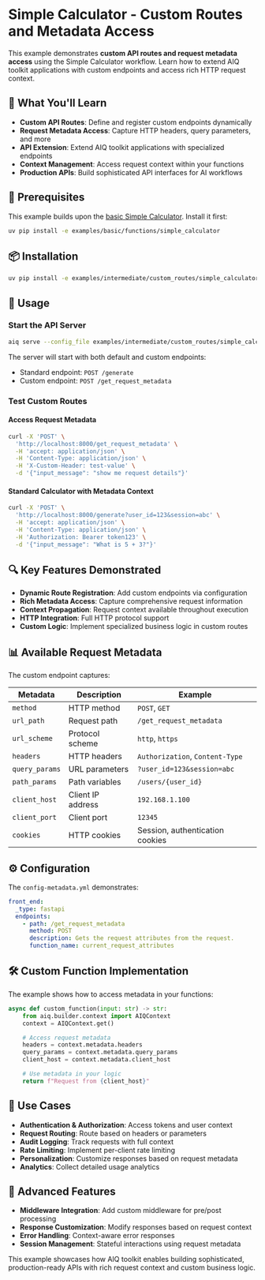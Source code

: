 <!--
SPDX-FileCopyrightText: Copyright (c) 2025, NVIDIA CORPORATION & AFFILIATES. All rights reserved.
SPDX-License-Identifier: Apache-2.0

Licensed under the Apache License, Version 2.0 (the "License");
you may not use this file except in compliance with the License.
You may obtain a copy of the License at

http://www.apache.org/licenses/LICENSE-2.0

Unless required by applicable law or agreed to in writing, software
distributed under the License is distributed on an "AS IS" BASIS,
WITHOUT WARRANTIES OR CONDITIONS OF ANY KIND, either express or implied.
See the License for the specific language governing permissions and
limitations under the License.
-->

# Simple Calculator - Custom Routes and Metadata Access

This example demonstrates **custom API routes and request metadata access** using the Simple Calculator workflow. Learn how to extend AIQ toolkit applications with custom endpoints and access rich HTTP request context.

## 🎯 What You'll Learn

- **Custom API Routes**: Define and register custom endpoints dynamically
- **Request Metadata Access**: Capture HTTP headers, query parameters, and more
- **API Extension**: Extend AIQ toolkit applications with specialized endpoints
- **Context Management**: Access request context within your functions
- **Production APIs**: Build sophisticated API interfaces for AI workflows

## 🔗 Prerequisites

This example builds upon the [basic Simple Calculator](../../../basic/functions/simple_calculator/). Install it first:

```bash
uv pip install -e examples/basic/functions/simple_calculator
```

## 📦 Installation

```bash
uv pip install -e examples/intermediate/custom_routes/simple_calculator
```

## 🚀 Usage

### Start the API Server

```bash
aiq serve --config_file examples/intermediate/custom_routes/simple_calculator/configs/config-metadata.yml
```

The server will start with both default and custom endpoints:
- Standard endpoint: `POST /generate`
- Custom endpoint: `POST /get_request_metadata`

### Test Custom Routes

#### Access Request Metadata
```bash
curl -X 'POST' \
  'http://localhost:8000/get_request_metadata' \
  -H 'accept: application/json' \
  -H 'Content-Type: application/json' \
  -H 'X-Custom-Header: test-value' \
  -d '{"input_message": "show me request details"}'
```

#### Standard Calculator with Metadata Context
```bash
curl -X 'POST' \
  'http://localhost:8000/generate?user_id=123&session=abc' \
  -H 'accept: application/json' \
  -H 'Content-Type: application/json' \
  -H 'Authorization: Bearer token123' \
  -d '{"input_message": "What is 5 + 3?"}'
```

## 🔍 Key Features Demonstrated

- **Dynamic Route Registration**: Add custom endpoints via configuration
- **Rich Metadata Access**: Capture comprehensive request information
- **Context Propagation**: Request context available throughout execution
- **HTTP Integration**: Full HTTP protocol support
- **Custom Logic**: Implement specialized business logic in custom routes

## 📊 Available Request Metadata

The custom endpoint captures:

| Metadata | Description | Example |
|----------|-------------|---------|
| `method` | HTTP method | `POST`, `GET` |
| `url_path` | Request path | `/get_request_metadata` |
| `url_scheme` | Protocol scheme | `http`, `https` |
| `headers` | HTTP headers | `Authorization`, `Content-Type` |
| `query_params` | URL parameters | `?user_id=123&session=abc` |
| `path_params` | Path variables | `/users/{user_id}` |
| `client_host` | Client IP address | `192.168.1.100` |
| `client_port` | Client port | `12345` |
| `cookies` | HTTP cookies | Session, authentication cookies |

## ⚙️ Configuration

The `config-metadata.yml` demonstrates:

```yaml
front_end:
  _type: fastapi
  endpoints:
    - path: /get_request_metadata
      method: POST
      description: Gets the request attributes from the request.
      function_name: current_request_attributes
```

## 🛠️ Custom Function Implementation

The example shows how to access metadata in your functions:

```python
async def custom_function(input: str) -> str:
    from aiq.builder.context import AIQContext
    context = AIQContext.get()

    # Access request metadata
    headers = context.metadata.headers
    query_params = context.metadata.query_params
    client_host = context.metadata.client_host

    # Use metadata in your logic
    return f"Request from {client_host}"
```

## 🌟 Use Cases

- **Authentication & Authorization**: Access tokens and user context
- **Request Routing**: Route based on headers or parameters
- **Audit Logging**: Track requests with full context
- **Rate Limiting**: Implement per-client rate limiting
- **Personalization**: Customize responses based on request metadata
- **Analytics**: Collect detailed usage analytics

## 🔧 Advanced Features

- **Middleware Integration**: Add custom middleware for pre/post processing
- **Response Customization**: Modify responses based on request context
- **Error Handling**: Context-aware error responses
- **Session Management**: Stateful interactions using request metadata

This example showcases how AIQ toolkit enables building sophisticated, production-ready APIs with rich request context and custom business logic.
